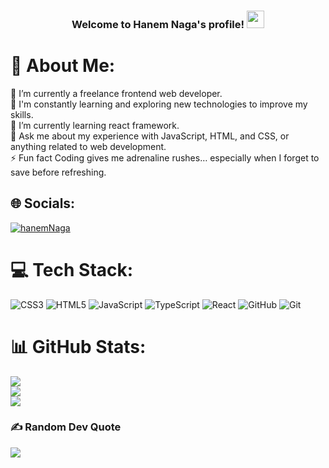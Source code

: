 <h3 align="center">
  Welcome to Hanem Naga's profile!
  <img src="https://media.giphy.com/media/hvRJCLFzcasrR4ia7z/giphy.gif" width="28">
</h3>


# 💫 About Me:
🔭 I’m currently a  freelance frontend web developer.<br>👯 I'm constantly learning and exploring new technologies to improve my skills.<br>🌱 I’m currently learning react framework.<br>💬 Ask me about my experience with JavaScript, HTML, and CSS, or anything related to web development.<br>⚡ Fun fact  Coding gives me adrenaline rushes… especially when I forget to save before refreshing.


## 🌐 Socials:
[![hanemNaga](https://img.shields.io/badge/LinkedIn-%230077B5.svg?logo=linkedin&logoColor=white)](https://linkedin.com/in/hanem-naga/) 

# 💻 Tech Stack:
![CSS3](https://img.shields.io/badge/css3-%231572B6.svg?style=for-the-badge&logo=css3&logoColor=white) ![HTML5](https://img.shields.io/badge/html5-%23E34F26.svg?style=for-the-badge&logo=html5&logoColor=white) ![JavaScript](https://img.shields.io/badge/javascript-%23323330.svg?style=for-the-badge&logo=javascript&logoColor=%23F7DF1E) ![TypeScript](https://img.shields.io/badge/typescript-%23007ACC.svg?style=for-the-badge&logo=typescript&logoColor=white) ![React](https://img.shields.io/badge/react-%2320232a.svg?style=for-the-badge&logo=react&logoColor=%2361DAFB) ![GitHub](https://img.shields.io/badge/github-%23121011.svg?style=for-the-badge&logo=github&logoColor=white) ![Git](https://img.shields.io/badge/git-%23F05033.svg?style=for-the-badge&logo=git&logoColor=white)
# 📊 GitHub Stats:
![](https://github-readme-stats.vercel.app/api/top-langs/?username=hanemNaga&theme=vue-dark&hide_border=false&include_all_commits=false&count_private=false&layout=compact)<br/>
![](https://github-readme-stats.vercel.app/api?username=hanemNaga&theme=vue-dark&hide_border=false&include_all_commits=false&count_private=false)<br/>
![](https://nirzak-streak-stats.vercel.app/?user=hanemNaga&theme=vue-dark&hide_border=false)

### ✍️ Random Dev Quote
![](https://quotes-github-readme.vercel.app/api?type=horizontal&theme=radical)


<!-- Proudly created with GPRM ( https://gprm.itsvg.in ) -->
